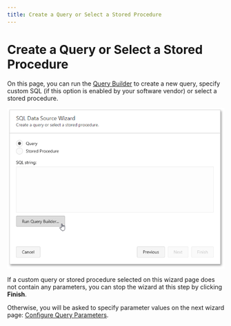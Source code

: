```yaml
---
title: Create a Query or Select a Stored Procedure
---
```

# Create a Query or Select a Stored Procedure
On this page, you can run the [Query Builder](../../../interface-elements/query-builder.md) to create a new query, specify custom SQL (if this option is enabled by your software vendor) or select a stored procedure.

![sql-data-source-wizard-run-query-builder](../../../../../images/img118468.png)

If a custom query or stored procedure selected on this wizard page does not contain any parameters, you can stop the wizard at this step by clicking **Finish**.

Otherwise, you will be asked to specify parameter values on the next wizard page: [Configure Query Parameters](configure-query-parameters.md).